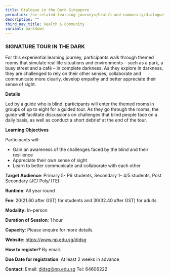 ```yaml
---
title: Dialogue in the Dark Singapore
permalink: /ne-related-learning-journeys/health-and-community/dialogue-in-the-dark/
description: ""
third_nav_title: Health & Community
variant: markdown
---
```

### SIGNATURE TOUR IN THE DARK

For this experiential learning journey, participants walk through themed rooms that simulate real life situations and environments – such as a park, a busy street and a café – in complete darkness. As they explore in darkness, they are challenged to rely on their other senses, collaborate and communicate more clearly, develop empathy and better appreciate their sense of sight.

**Details**

Led by a guide who is blind, participants will enter the themed rooms in groups of up to eight for a guided tour. As they go through the rooms, the guide will facilitate discussions on challenges that blind people face on a daily basis, as well as conduct a short debrief at the end of the tour.

**Learning Objectives**

Participants will:
* Gain an awareness of the challenges faced by the blind and their resilience
* Appreciate their own sense of sight
* Learn to better communicate and collaborate with each other

**Target Audience**: Primary 5- P6 students, Secondary 1- 4/5 students, Post Secondary (JC/ Poly/ ITE)	

**Runtime**: All year round	

**Fee**: $20 ($21.60 after GST) for students and $30 ($32.40 after GST) for adults	

**Modality:** In-person
	
**Duration of Session**: 1 hour	

**Capacity**: Please enquire for more details.	

**Website**:	https://www.np.edu.sg/didsg

**How to register?** By email.	

**Due Date for registration**: At least 2 weeks in advance	
	
**Contact**: Email: didsg@np.edu.sg Tel: 64606222	
